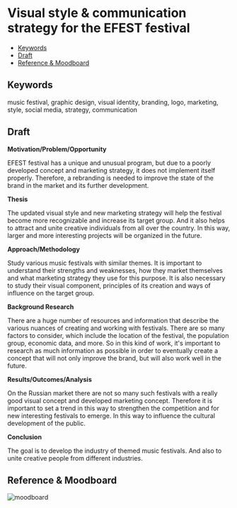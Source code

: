 # Visual style & communication strategy for the EFEST festival 

- [Keywords](#keywords)
- [Draft](#draft)
- [Reference & Moodboard](#reference&moodboard)


## Keywords 	
music festival, graphic design, visual identity, branding, logo, marketing, style, social media, strategy, communication 

## Draft

**Motivation/Problem/Opportunity**

EFEST festival has a unique and unusual program, but due to a poorly developed concept and marketing strategy, it does not implement itself properly. Therefore, a rebranding is needed to improve the state of the brand in the market and its further development. 

**Thesis**

The updated visual style and new marketing strategy will help the festival become more recognizable and increase its target group. And it also helps to attract and unite creative individuals from all over the country. In this way, larger and more interesting projects will be organized in the future. 

**Approach/Methodology**

Study various music festivals with similar themes. It is important to understand their strengths and weaknesses, how they market themselves and what marketing strategy they use for this purpose. It is also necessary to study their visual component, principles of its creation and ways of influence on the target group. 

**Background Research**

There are a huge number of resources and information that describe the various nuances of creating and working with festivals. There are so many factors to consider, which include the location of the festival, the population group, economic data, and more. So in this kind of work, it's important to research as much information as possible in order to eventually create a concept that will not only improve the brand, but will also work well in the future. 

**Results/Outcomes/Analysis**

On the Russian market there are not so many such festivals with a really good visual concept and developed marketing concept. Therefore it is important to set a trend in this way to strengthen the competition and for new interesting festivals to emerge. In this way to influence the cultural development of the public. 

**Conclusion**

The goal is to develop the industry of themed music festivals. And also to unite creative people from different industries.

## Reference & Moodboard
![moodboard](PNG/Moodboard.png)

